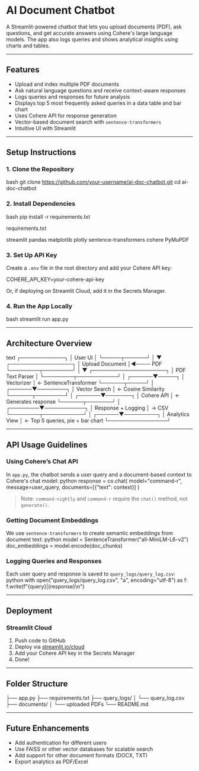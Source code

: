 
# AI Document Chatbot

A Streamlit-powered chatbot that lets you upload documents (PDF), ask questions, and get accurate answers using Cohere's large language models. The app also logs queries and shows analytical insights using charts and tables.

---

## Features

- Upload and index multiple PDF documents
- Ask natural language questions and receive context-aware responses
- Logs queries and responses for future analysis
- Displays top 5 most frequently asked queries in a data table and bar chart
- Uses Cohere API for response generation
- Vector-based document search with `sentence-transformers`
- Intuitive UI with Streamlit

---

## Setup Instructions

### 1. Clone the Repository
bash
git clone https://github.com/your-username/ai-doc-chatbot.git
cd ai-doc-chatbot


### 2. Install Dependencies
bash
pip install -r requirements.txt


requirements.txt

streamlit
pandas
matplotlib
plotly
sentence-transformers
cohere
PyMuPDF


### 3. Set Up API Key
Create a `.env` file in the root directory and add your Cohere API key:

COHERE_API_KEY=your-cohere-api-key


Or, if deploying on Streamlit Cloud, add it in the Secrets Manager.

### 4. Run the App Locally
bash
streamlit run app.py


---

## Architecture Overview

text
        ┌────────────┐
        │  User UI   │
        └─────┬──────┘
              │
              ▼
      ┌─────────────────┐
      │ Upload Document │◄──── PDF
      └────────┬────────┘
               │
               ▼
      ┌────────────────────┐
      │   PDF Text Parser  │
      └────────┬───────────┘
               │
        ┌──────▼─────┐
        │ Vectorizer │  ← SentenceTransformer
        └──────┬─────┘
               │
        ┌──────▼────────┐
        │ Vector Search │ ← Cosine Similarity
        └──────┬────────┘
               │
        ┌──────▼───────┐
        │  Cohere API  │ ← Generates response
        └──────┬───────┘
               │
      ┌────────▼───────────┐
      │ Response + Logging │ → CSV
      └────────┬───────────┘
               │
        ┌──────▼─────────┐
        │ Analytics View │ ← Top 5 queries, pie + bar chart
        └────────────────┘


---

## API Usage Guidelines

### Using Cohere’s Chat API

In `app.py`, the chatbot sends a user query and a document-based context to Cohere's chat model:
python
response = co.chat(
    model="command-r",
    message=user_query,
    documents=[{"text": context}]
)


> Note: `command-nightly` and `command-r` require the `chat()` method, not `generate()`.

### Getting Document Embeddings

We use `sentence-transformers` to create semantic embeddings from document text:
python
model = SentenceTransformer("all-MiniLM-L6-v2")
doc_embeddings = model.encode(doc_chunks)


### Logging Queries and Responses

Each user query and response is saved to `query_logs/query_log.csv`:
python
with open("query_logs/query_log.csv", "a", encoding="utf-8") as f:
    f.write(f"{query}|{response}\n")


---

## Deployment

### Streamlit Cloud
1. Push code to GitHub
2. Deploy via [streamlit.io/cloud](https://streamlit.io/cloud)
3. Add your Cohere API key in the Secrets Manager
4. Done!

---

## Folder Structure


├── app.py
├── requirements.txt
├── query_logs/
│   └── query_log.csv
├── documents/
│   └── uploaded PDFs
└── README.md


---

## Future Enhancements

- Add authentication for different users
- Use FAISS or other vector databases for scalable search
- Add support for other document formats (DOCX, TXT)
- Export analytics as PDF/Excel
